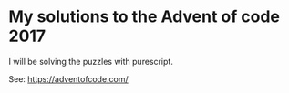 # My solutions to the Advent of code 2017
I will be solving the puzzles with purescript.

See: https://adventofcode.com/
